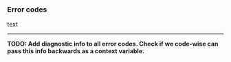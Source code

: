 ### Error codes

text

---
__TODO: Add diagnostic info to all error codes. Check if we code-wise can pass this info backwards as a context variable.__